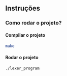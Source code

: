 ## Instruções

### Como rodar o projeto?

#### Compilar o projeto

```sh
make
```

#### Rodar o projeto

```sh
./lexer_program
```

